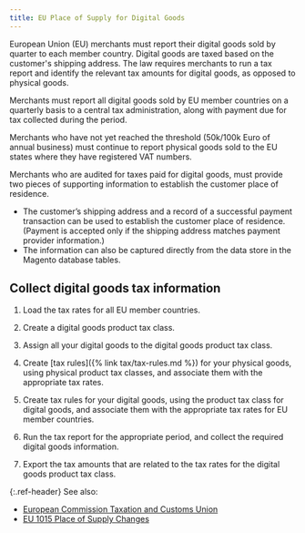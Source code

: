 ```yaml
---
title: EU Place of Supply for Digital Goods
---
```


European Union (EU) merchants must report their digital goods sold by quarter to each member country. Digital goods are taxed based on the customer's shipping address. The law requires merchants to run a tax report and identify the relevant tax amounts for digital goods, as opposed to physical goods.

Merchants must report all digital goods sold by EU member countries on a quarterly basis to a central tax administration, along with payment due for tax collected during the period.

Merchants who have not yet reached the threshold (50k/100k Euro of annual business) must continue to report physical goods sold to the EU states where they have registered VAT numbers.

Merchants who are audited for taxes paid for digital goods, must provide two pieces of supporting information to establish the customer place of residence.

- The customer’s shipping address and a record of a successful payment transaction can be used to establish the customer place of residence. (Payment is accepted only if the shipping address matches payment provider information.)
- The information can also be captured directly from the data store in the Magento database tables.

## Collect digital goods tax information

1. Load the tax rates for all EU member countries.

1. Create a digital goods product tax class.

1. Assign all your digital goods to the digital goods product tax class.

1. Create [tax rules]({% link tax/tax-rules.md %}) for your physical goods, using physical product tax classes, and associate them with the appropriate tax rates.

1. Create tax rules for your digital goods, using the product tax class for digital goods, and associate them with the appropriate tax rates for EU member countries.

1. Run the tax report for the appropriate period, and collect the required digital goods information.

1. Export the tax amounts that are related to the tax rates for the digital goods product tax class.

{:.ref-header}
See also:

- [European Commission Taxation and Customs Union ][1]
- [EU 1015 Place of Supply Changes][2]

[1]: https://ec.europa.eu/taxation_customs/taxation/vat/how_vat_works/vat_on_services/index_en.htm
[2]: https://www2.deloitte.com/global/en/pages/tax/articles/eu-2015-place-of-supply-changes-overview.html
